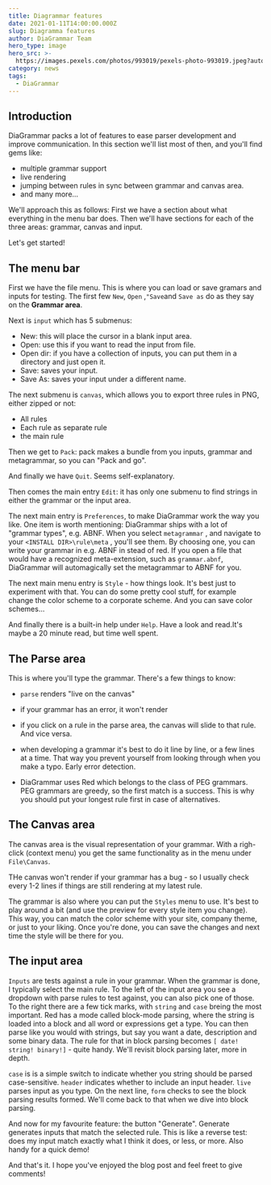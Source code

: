 ```yaml
---
title: Diagrammar features
date: 2021-01-11T14:00:00.000Z
slug: Diagramma features
author: DiaGrammar Team
hero_type: image
hero_src: >-
  https://images.pexels.com/photos/993019/pexels-photo-993019.jpeg?auto=compress&cs=tinysrgb&h=650&w=940
category: news
tags:
  - DiaGrammar
---
```

## Introduction

DiaGrammar packs a lot of features to ease parser development and improve communication.
In this section we'll list most of then, and you'll find gems like:
- multiple grammar support 
- live rendering
- jumping between rules in sync between grammar and canvas area.
- and many more...

We'll approach this as follows: First we have a section about what everything in the menu bar does.
Then we'll have sections for each of the three areas: grammar, canvas and input.

Let's get started!

## The menu bar
First we have the file menu. This is where you can load or save gramars and inputs for testing.
The first few `New`, `Open` ,`"Save`and  `Save as` do as they say on the **Grammar area**.

Next is `input` which has 5 submenus:
- New: this will place the cursor in a blank input area.
- Open: use this if you want to read the input from file.
- Open dir: if you have a collection of inputs, you can put them in a directory and just open it.
- Save: saves your input.
- Save As: saves your input under a different name. 

The next submenu is `canvas`, which allows you to export three rules in PNG, either zipped or not:
- All rules
- Each rule as separate rule
- the main rule

Then we get to `Pack`: pack makes a bundle from you inputs, grammar and metagrammar, so you can "Pack and go".

And finally we have `Quit`. Seems self-explanatory.

Then comes the main entry `Edit`: it has only one submenu to find strings in either the grammar or the input area.

The next main entry is `Preferences`, to make DiaGrammar work the way you like. One item is worth mentioning: DiaGrammar ships with a lot of "grammar types", e.g. ABNF. When you select `metagrammar` , and navigate to your `<INSTALL DIR>\rule\meta` , you'll see them. By choosing one, you can write your grammar in e.g. ABNF in stead of red. If you
open a file that would have a recognized meta-extension, such as `grammar.abnf`, DiaGrammar will automagically set
the metagrammar to ABNF for you.

The next main menu entry is `Style` - how things look. It's best just to experiment with that. You can do some pretty cool stuff, for example change the color scheme to a corporate scheme. And you can save color schemes... 

And finally there is a built-in help under `Help`. Have a look and read.It's maybe a 20 minute read, but time well spent.


## The Parse area

This is where you'll type the grammar. There's a few things to know:

- `parse` renders "live on the canvas"

- if your grammar has an error, it won't render

- if you click on a rule in the parse area, the canvas will slide to that rule. And vice versa.

- when developing a grammar it's best to do it line by line, or a few lines at a time. That way you
prevent yourself from looking through when you make a typo. Early error detection.

- DiaGrammar uses Red which belongs to the class of PEG grammars. PEG grammars are greedy, so the first
match is a success. This is why you should put your longest rule first in case of alternatives.


## The Canvas area

The canvas area is the visual representation of your grammar. With a righ-click (context menu)
you get the same functionality as in the menu under `File\Canvas`.

THe canvas won't render if your grammar has a bug - so I usually check every 1-2 lines if things
are still rendering at my latest rule.

The grammar is also where you can put the `Styles` menu to use. It's best to play around a bit (and
use the preview for every style item you change). This way, you can match the color scheme with your
site, company theme, or just to your liking. Once you're done, you can save the changes and next time
the style will be there for you.

## The input area

`Inputs` are tests against a rule in your grammar. When the grammar is done, I typically select the main rule.
To the left of the input area you see a dropdown with parse rules to test against, you can also pick one of those. To 
the right there are a few tick marks, with `string` and `case` breing the most important. Red has a mode
called block-mode parsing, where the string is loaded into a block and all word or expressions get a type.
You can then parse like you would with strings, but say you want a date, description and some binary data.
The rule for that in block parsing becomes `[ date! string! binary!]` - quite handy. We'll revisit block
parsing later, more in depth.

`case` is is a simple switch to indicate whether you string should be parsed case-sensitive.
`header` indicates whether to include an input header.
`live` parses input as you type.
On the next line, `form` checks to see the block parsing results formed. We'll come back to that 
when we dive into block parsing.

And now for my favourite feature: the button "Generate".  Generate generates inputs that match the selected rule.
This is like a reverse test: does my input match exactly what I think it does, or less, or more. Also
handy for a quick demo!

And that's it. I hope you've enjoyed the blog post and feel freet to give comments!



